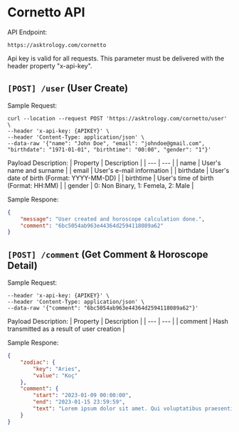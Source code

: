 # Cornetto API

API Endpoint: 
```
https://asktrology.com/cornetto
```

Api key is valid for all requests. This parameter must be delivered with the header property "x-api-key".

## `[POST] /user` (User Create)

Sample Request:
```
curl --location --request POST 'https://asktrology.com/cornetto/user' \
--header 'x-api-key: {APIKEY}' \
--header 'Content-Type: application/json' \
--data-raw '{"name": "John Doe", "email": "johndoe@gmail.com", "birthdate": "1971-01-01", "birthtime": "00:00", "gender": "1"}'
```

Payload Description: 
| Property | Description |
| --- | --- |
| name | User's name and surname |
| email | User's e-mail information |
| birthdate | User's date of birth (Format: YYYY-MM-DD) |
| birthtime | User's time of birth (Format: HH:MM) |
| gender | 0: Non Binary, 1: Femela, 2: Male |

Sample Respone:
```JSON
{
    "message": "User created and horoscope calculation done.",
    "comment": "6bc5054ab963e44364d2594118089a62"
}
```

## `[POST] /comment` (Get Comment & Horoscope Detail)

Sample Request:
```curl --location --request POST 'https://asktrology.com/cornetto/comment' \
--header 'x-api-key: {APIKEY}' \
--header 'Content-Type: application/json' \
--data-raw '{"comment": "6bc5054ab963e44364d2594118089a62"}'
```

Payload Description: 
| Property | Description |
| --- | --- |
| comment | Hash transmitted as a result of user creation |

Sample Respone:
```JSON
{
    "zodiac": {
        "key": "Aries",
        "value": "Koç"
    },
    "comment": {
        "start": "2023-01-09 00:00:00",
        "end": "2023-01-15 23:59:59",
        "text": "Lorem ipsum dolor sit amet. Qui voluptatibus praesentium sit ratione neque ad laborum amet vel eaque consectetur sed aliquid atque ut eius impedit. Qui perferendis cupiditate hic placeat quas id beatae quia aut omnis numquam.\nSit laudantium quaerat sed rerum modi sed tenetur pariatur hic sint obcaecati. Aut eius ullam est repudiandae minus qui officia sapiente sit alias debitis qui voluptas eaque ea voluptatem laborum. Aut perferendis quia et voluptatem excepturi est voluptas omnis ea velit deleniti qui minima deleniti sed repellat asperiores.\nEst galisum fugiat hic eius voluptas eos voluptatibus nisi aut quis placeat sit exercitationem autem sit consequatur veritatis. Vel eius error aut laborum consequatur et provident eligendi in quam laudantium aut corrupti repellat."
    }
}
```
